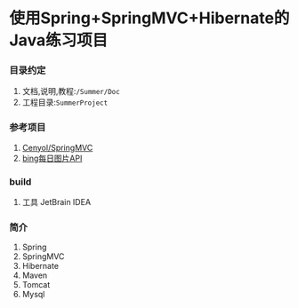 使用Spring+SpringMVC+Hibernate的Java练习项目
=====

### 目录约定
1. 文档,说明,教程:`/Summer/Doc`
2. 工程目录:`SummerProject`

### 参考项目
1. [Cenyol/SpringMVC](https://github.com/Cenyol/SpringMVC)
2. [bing每日图片API](https://open.saintic.com/#Bing%E4%BB%8A%E6%97%A5%E7%BE%8E%E5%9B%BE)
### build
1. 工具 JetBrain IDEA

### 简介
1. Spring<br>
2. SpringMVC<br>
3. Hibernate<br>
4. Maven<br>
5. Tomcat<br>
6. Mysql<br>